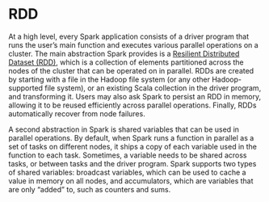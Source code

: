 # RDD

At a high level, every Spark application consists of a driver program that runs the user’s main function and executes various parallel operations on a cluster. 
The main abstraction Spark provides is a [Resilient Distributed Dataset (RDD)](https://spark.apache.org/docs/latest/rdd-programming-guide.html), which is a collection of elements partitioned across the nodes of the cluster that can be operated on in parallel. 
RDDs are created by starting with a file in the Hadoop file system (or any other Hadoop-supported file system), or an existing Scala collection in the driver program, and transforming it. 
Users may also ask Spark to persist an RDD in memory, allowing it to be reused efficiently across parallel operations. Finally, RDDs automatically recover from node failures.

A second abstraction in Spark is shared variables that can be used in parallel operations. By default, when Spark runs a function in parallel as a set of tasks on different nodes, it ships a copy of each variable used in the function to each task. 
Sometimes, a variable needs to be shared across tasks, or between tasks and the driver program. 
Spark supports two types of shared variables: broadcast variables, which can be used to cache a value in memory on all nodes, and accumulators, which are variables that are only “added” to, such as counters and sums.
